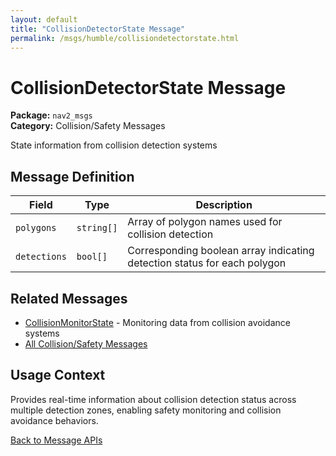 ```yaml
---
layout: default
title: "CollisionDetectorState Message"
permalink: /msgs/humble/collisiondetectorstate.html
---
```


# CollisionDetectorState Message

**Package:** `nav2_msgs`  
**Category:** Collision/Safety Messages

State information from collision detection systems

## Message Definition

| Field | Type | Description |
|-------|------|-------------|
| `polygons` | `string[]` | Array of polygon names used for collision detection |
| `detections` | `bool[]` | Corresponding boolean array indicating detection status for each polygon |

## Related Messages

- [CollisionMonitorState](/msgs/humble/collisionmonitorstate.html) - Monitoring data from collision avoidance systems
- [All Collision/Safety Messages](/msgs/humble/index.html#collision-safety-messages)

## Usage Context

Provides real-time information about collision detection status across multiple detection zones, enabling safety monitoring and collision avoidance behaviors.

[Back to Message APIs](/msgs/humble/)
